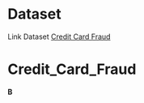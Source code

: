 # Dataset
Link Dataset [Credit Card Fraud](https://www.kaggle.com/datasets/mlg-ulb/creditcardfraud)

# Credit_Card_Fraud
**B**
